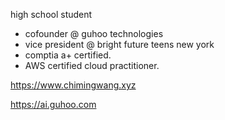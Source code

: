 <!-- ### Hi there 👋

**chimingw/chimingw** is a ✨ _special_ ✨ repository because its `README.md` (this file) appears on your GitHub profile.

Here are some ideas to get you started:

- 🔭 I’m currently working on ...
- 🌱 I’m currently learning ...
- 👯 I’m looking to collaborate on ...
- 🤔 I’m looking for help with ...
- 💬 Ask me about ...
- 📫 How to reach me: ...
- 😄 Pronouns: ...
- ⚡ Fun fact: ...
-->

<!--
### chiming wang
-->

high school student
- cofounder @ guhoo technologies
- vice president @ bright future teens new york
- comptia a+ certified.
- AWS certified cloud practitioner.

https://www.chimingwang.xyz

https://ai.guhoo.com
